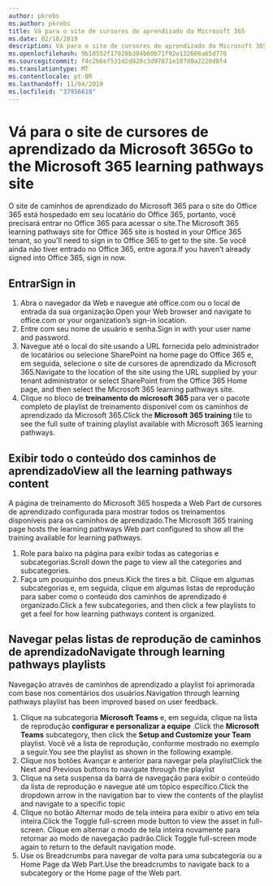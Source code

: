 ```yaml
---
author: pkrebs
ms.author: pkrebs
title: Vá para o site de cursores de aprendizado da Microsoft 365
ms.date: 02/18/2019
description: Vá para o site de cursores de aprendizado da Microsoft 365
ms.openlocfilehash: 9b10552f17028b384b60b71f92e132686a65d776
ms.sourcegitcommit: f4c2b6ef531d2d820c3d97871e187d0a2220d8f4
ms.translationtype: MT
ms.contentlocale: pt-BR
ms.lasthandoff: 11/04/2019
ms.locfileid: "37956618"
---
```

# <a name="go-to-the-microsoft-365-learning-pathways-site"></a><span data-ttu-id="244d5-103">Vá para o site de cursores de aprendizado da Microsoft 365</span><span class="sxs-lookup"><span data-stu-id="244d5-103">Go to the Microsoft 365 learning pathways site</span></span>

<span data-ttu-id="244d5-104">O site de caminhos de aprendizado do Microsoft 365 para o site do Office 365 está hospedado em seu locatário do Office 365, portanto, você precisará entrar no Office 365 para acessar o site.</span><span class="sxs-lookup"><span data-stu-id="244d5-104">The Microsoft 365 learning pathways site for Office 365 site is hosted in your Office 365 tenant, so you'll need to sign in to Office 365 to get to the site.</span></span> <span data-ttu-id="244d5-105">Se você ainda não tiver entrado no Office 365, entre agora.</span><span class="sxs-lookup"><span data-stu-id="244d5-105">If you haven’t already signed into Office 365, sign in now.</span></span> 

## <a name="sign-in"></a><span data-ttu-id="244d5-106">Entrar</span><span class="sxs-lookup"><span data-stu-id="244d5-106">Sign in</span></span>  

1.  <span data-ttu-id="244d5-107">Abra o navegador da Web e navegue até office.com ou o local de entrada da sua organização.</span><span class="sxs-lookup"><span data-stu-id="244d5-107">Open your Web browser and navigate to office.com or your organization’s sign-in location.</span></span> 
2.  <span data-ttu-id="244d5-108">Entre com seu nome de usuário e senha.</span><span class="sxs-lookup"><span data-stu-id="244d5-108">Sign in with your user name and password.</span></span>
3.  <span data-ttu-id="244d5-109">Navegue até o local do site usando a URL fornecida pelo administrador de locatários ou selecione SharePoint na home page do Office 365 e, em seguida, selecione o site de cursores de aprendizado da Microsoft 365.</span><span class="sxs-lookup"><span data-stu-id="244d5-109">Navigate to the location of the site using the URL supplied by your tenant administrator or select SharePoint from the Office 365 Home page, and then select the Microsoft 365 learning pathways site.</span></span> 
5. <span data-ttu-id="244d5-110">Clique no bloco de **treinamento do microsoft 365** para ver o pacote completo de playlist de treinamento disponível com os caminhos de aprendizado da Microsoft 365.</span><span class="sxs-lookup"><span data-stu-id="244d5-110">Click the **Microsoft 365 training** tile to see the full suite of training playlist available with Microsoft 365 learning pathways.</span></span> 

## <a name="view-all-the-learning-pathways-content"></a><span data-ttu-id="244d5-111">Exibir todo o conteúdo dos caminhos de aprendizado</span><span class="sxs-lookup"><span data-stu-id="244d5-111">View all the learning pathways content</span></span>
<span data-ttu-id="244d5-112">A página de treinamento do Microsoft 365 hospeda a Web Part de cursores de aprendizado configurada para mostrar todos os treinamentos disponíveis para os caminhos de aprendizado.</span><span class="sxs-lookup"><span data-stu-id="244d5-112">The Microsoft 365 training page hosts the learning pathways Web part configured to show all the training available for learning pathways.</span></span> 

1. <span data-ttu-id="244d5-113">Role para baixo na página para exibir todas as categorias e subcategorias.</span><span class="sxs-lookup"><span data-stu-id="244d5-113">Scroll down the page to view all the categories and subcategories.</span></span>
2. <span data-ttu-id="244d5-114">Faça um pouquinho dos pneus.</span><span class="sxs-lookup"><span data-stu-id="244d5-114">Kick the tires a bit.</span></span> <span data-ttu-id="244d5-115">Clique em algumas subcategorias e, em seguida, clique em algumas listas de reprodução para saber como o conteúdo dos caminhos de aprendizado é organizado.</span><span class="sxs-lookup"><span data-stu-id="244d5-115">Click a few subcategories, and then click a few playlists to get a feel for how learning pathways content is organized.</span></span> 

## <a name="navigate-through-learning-pathways-playlists"></a><span data-ttu-id="244d5-116">Navegar pelas listas de reprodução de caminhos de aprendizado</span><span class="sxs-lookup"><span data-stu-id="244d5-116">Navigate through learning pathways playlists</span></span>
<span data-ttu-id="244d5-117">Navegação através de caminhos de aprendizado a playlist foi aprimorada com base nos comentários dos usuários.</span><span class="sxs-lookup"><span data-stu-id="244d5-117">Navigation through learning pathways playlist has been improved based on user feedback.</span></span> 

1. <span data-ttu-id="244d5-118">Clique na subcategoria **Microsoft Teams** e, em seguida, clique na lista de reprodução **configurar e personalizar a equipe** .</span><span class="sxs-lookup"><span data-stu-id="244d5-118">Click the **Microsoft Teams** subcategory, then click the **Setup and Customize your Team** playlist.</span></span> <span data-ttu-id="244d5-119">Você vê a lista de reprodução, conforme mostrado no exemplo a seguir.</span><span class="sxs-lookup"><span data-stu-id="244d5-119">You see the playlist as shown in the following example.</span></span>
2. <span data-ttu-id="244d5-120">Clique nos botões Avançar e anterior para navegar pela playlist</span><span class="sxs-lookup"><span data-stu-id="244d5-120">Click the Next and Previous buttons to navigate through the playlist</span></span>
3. <span data-ttu-id="244d5-121">Clique na seta suspensa da barra de navegação para exibir o conteúdo da lista de reprodução e navegue até um tópico específico.</span><span class="sxs-lookup"><span data-stu-id="244d5-121">Click the dropdown arrow in the navigation bar to view the contents of the playlist and navigate to a specific topic</span></span>
4. <span data-ttu-id="244d5-122">Clique no botão Alternar modo de tela inteira para exibir o ativo em tela inteira.</span><span class="sxs-lookup"><span data-stu-id="244d5-122">Click the Toggle full-screen mode button to view the asset in full-screen.</span></span> <span data-ttu-id="244d5-123">Clique em alternar o modo de tela inteira novamente para retornar ao modo de navegação padrão.</span><span class="sxs-lookup"><span data-stu-id="244d5-123">Click Toggle full-screen mode again to return to the default navigation mode.</span></span>
5. <span data-ttu-id="244d5-124">Use os Breadcrumbs para navegar de volta para uma subcategoria ou a Home Page da Web Part.</span><span class="sxs-lookup"><span data-stu-id="244d5-124">Use the breadcrumbs to navigate back to a subcategory or the Home page of the Web part.</span></span>  

